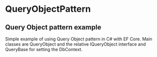 # QueryObjectPattern
Query Object pattern example
---------------------------------


Simple example of using Query Object pattern in C# with EF Core. 
Main classes are QueryObject and the relative IQueryObject interface and QueryBase for setting the DbContext.  
